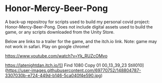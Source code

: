 # Honor-Mercy-Beer-Pong

A back-up repositroy for scripts used to build my personal covid project: Honor-Mercy-Beer-Pong. Does not include digital assets used to build the game, or any scripts downloaded from the Unity Store.

Below are links to a trailer for the game, and the itch.io link. Note: game may not work in safari. Play on google chrome!

https://www.youtube.com/watch?v=Yk_RUZcOMvo

https://latenightdan.itch.io/![I Find 1080 Copy 01 00_13_39_23 Still010](https://user-images.githubusercontent.com/69770752/148804787-3307030b-e724-449d-b146-5ca040f4e590.jpg)
